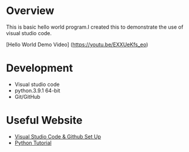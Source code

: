 # Overview
This is basic hello world program.I created this to demonstrate the use of visual studio code.

[Hello World Demo Video] (https://youtu.be/EXXUeKfs_eo) 
# Development
* Visual studio code
* python.3.9.1 64-bit
* Git/GitHub
# Useful Website 
* [Visual Studio Code & Github Set Up](https://code.visualstudio.com/docs/editor/versioncontrol)
* [Python Tutorial](https://www.w3schools.com)